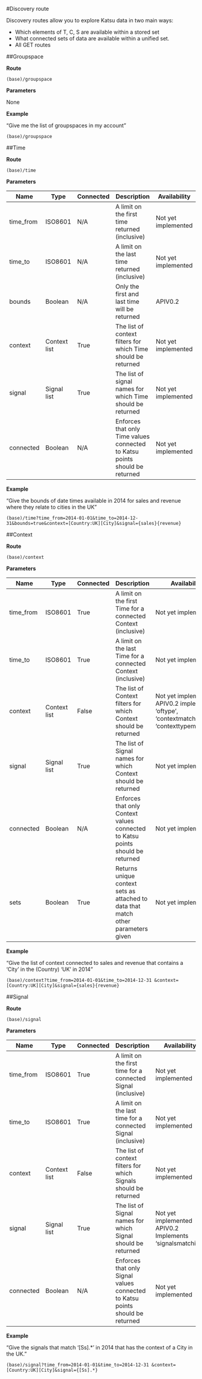 #Discovery route

Discovery routes allow you to explore Katsu data in two main ways:

- Which elements of T, C, S are available within a stored set
- What connected sets of data are available within a unified set.
- All GET routes
 
 
 
##Groupspace

**Route**

```language-http
(base)/groupspace
```

**Parameters**

None

**Example**

“Give me the list of groupspaces in my account”

```language-http
(base)/groupspace
```    

##Time

**Route** 

```language-http
(base)/time
```

**Parameters**

| Name | Type |Connected |Description |Availability |
|--------|--------|--------|--------|--------|
|time_from|ISO8601| N/A	|	A limit on the first time returned (inclusive) |Not yet implemented |
|time_to|ISO8601|N/A|A limit on the last time returned (inclusive)|Not yet implemented|
|bounds|	Boolean 	|N/A|	Only the first and last time will be returned	|APIV0.2|
|context|	Context list|	True	|The list of context filters for which Time should be returned|	Not yet implemented|
|signal	|Signal list	|True	|The list of signal names for which Time should be returned|	Not yet implemented|
|connected	|Boolean|	N/A|	Enforces that only Time values connected to Katsu points should be returned	|Not yet implemented|

**Example**

“Give the bounds of date times available in 2014 for sales and revenue where they relate to cities in the UK”

```language-http
(base)/time?time_from=2014-01-01&time_to=2014-12-31&bounds=true&context=[Country:UK][City]&signal={sales}{revenue}
```

##Context

**Route**
```language-http
(base)/context
```

**Parameters**

| Name | Type |Connected |Description |Availability |
|--------|--------|--------|--------|--------|
|time_from	|ISO8601	|True	|A limit on the first Time for a connected Context (inclusive)	|Not yet implemented|
|time_to	|ISO8601	|True	|A limit on the last Time for a connected Context (inclusive)|	Not yet implemented|
|context|	Context list|	False	|The list of Context filters for which Context should be returned|	Not yet implemented APIV0.2 implements ‘oftype’, ‘contextmatching’ and ‘contexttypematching’|
|signal	|Signal list|	True	|The list of Signal names for which Context should be returned|	Not yet implemented|
|connected	|Boolean	|N/A|	Enforces that only Context values connected to Katsu points should be returned|	Not yet implemented|
|sets	|Boolean	|True	|Returns unique context sets as attached to data that match other parameters given	|Not yet implemented|

**Example**

“Give the list of context connected to sales and revenue that contains a ‘City’ in the (Country) ‘UK’ in 2014”
```language-http
(base)/context?time_from=2014-01-01&time_to=2014-12-31 &context=[Country:UK][City]&signal={sales}{revenue}
```


##Signal

**Route**
```language-http
(base)/signal
```

**Parameters**

| Name | Type |Connected |Description |Availability |
|--------|--------|--------|--------|--------|
|time_from	|ISO8601	|True	|A limit on the first time for a connected Signal (inclusive)	|Not yet implemented|
|time_to|	ISO8601	|True	|A limit on the last time for a connected Signal (inclusive)	|Not yet implemented|
|context	|Context list	|False	|The list of context filters for which Signals should be returned|	Not yet implemented|
|signal	|Signal list|	True	|The list of Signal names for which Signal should be returned	|Not yet implemented APIV0.2 Implements ‘signalsmatching’|
|connected|	Boolean	|N/A|	Enforces that only Signal values connected to Katsu points should be returned|	Not yet implemented|

**Example**

“Give the signals that match ‘[Ss].*’ in 2014 that has the context of a City in the UK.”

```language-http
(base)/signal?time_from=2014-01-01&time_to=2014-12-31 &context=[Country:UK][City]&signal={[Ss].*}
```